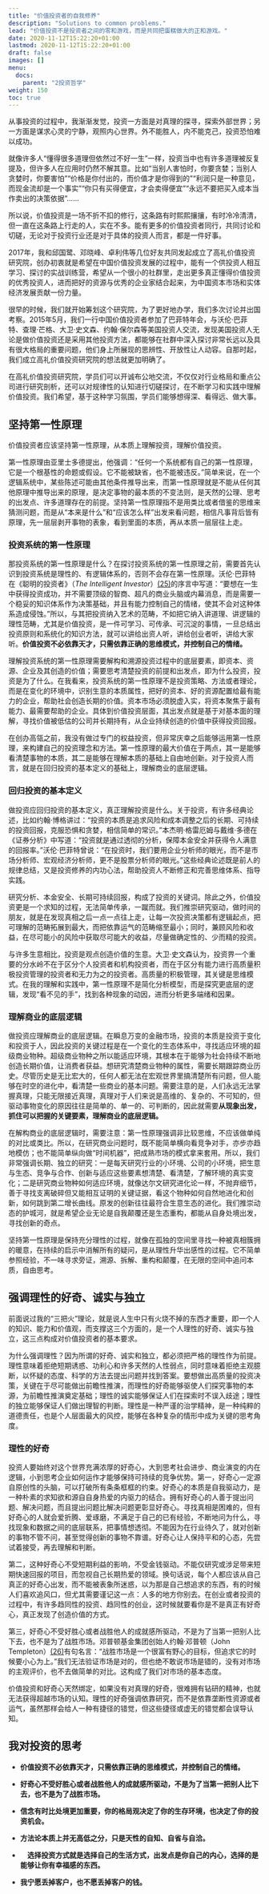 ```yaml
---
title: "价值投资者的自我修养"
description: "Solutions to common problems."
lead: "价值投资不是投资者之间的零和游戏，而是共同把蛋糕做大的正和游戏。"
date: 2020-11-12T15:22:20+01:00
lastmod: 2020-11-12T15:22:20+01:00
draft: false
images: []
menu: 
  docs:
    parent: "2投资哲学"
weight: 150
toc: true
---
```


从事投资的过程中，我渐渐发觉，投资一方面是对真理的探寻，探索外部世界；另一方面是谋求心灵的宁静，观照内心世界。外不能胜人，内不能克己，投资恐怕难以成功。

就像许多人“懂得很多道理但依然过不好一生”一样，投资当中也有许多道理被反复提及，但许多人在应用时仍然不解其意。比如“当别人害怕时，你要贪婪；当别人贪婪时，你要害怕”“价格是你付出的，而价值才是你得到的”“利润只是一种意见，而现金流却是一个事实”“你只有买得便宜，才会卖得便宜”“永远不要把买入成本当作卖出的决策依据”……

所以说，价值投资是一场不折不扣的修行，这条路有时熙熙攘攘，有时冷冷清清，但一直在这条路上行走的人，实在不多。能有更多的价值投资者同行，共同讨论和切磋，无论对于投资行业还是对于具体的投资人而言，都是一件好事。

2017年，我和邱国鹭、邓晓峰、卓利伟等几位好友共同发起成立了高礼价值投资研究院，创办初衷就是希望在中国价值投资发展的过程中，能有一个供投资人相互学习、探讨的实战训练营，希望从一个很小的社群里，走出更多真正懂得价值投资的优秀投资人，进而把好的资源与优秀的企业家结合起来，为中国资本市场和实体经济发展贡献一份力量。

很早的时候，我们就开始筹划这个研究院，为了更好地办学，我们多次讨论并出国考察。2015年5月，我们一行中国价值投资者参加了巴菲特年会，与沃伦·巴菲特、查理·芒格、大卫·史文森、约翰·保尔森等美国投资人交流，发现美国投资人无论是做价值投资还是采用其他投资方法，都能够在社群中深入探讨非常长远以及具有很大格局的重要问题，他们身上所展现的思辨性、开放性让人动容。自那时起，我们成立高礼价值投资研究院的想法就更加明确了。

在高礼价值投资研究院，学员们可以开诚布公地交流，不仅仅对行业格局和重点公司进行研究剖析，还可以对规律性的认知进行切磋探讨，在不断学习和实践中理解价值投资。我们希望，基于这种学习氛围，学员们能够想得深、看得远、做大事。

## 坚持第一性原理

价值投资者应该坚持第一性原理，从本质上理解投资，理解价值投资。

第一性原理由亚里士多德提出，他强调：“任何一个系统都有自己的第一性原理，它是一个根基性的命题或假设。它不能被缺省，也不能被违反。”简单来说，在一个逻辑系统中，某些陈述可能由其他条件推导出来，而第一性原理就是不能从任何其他原理中推导出来的原理，是决定事物的最本质的不变法则，是天然的公理、思考的出发点、许多道理存在的前提。坚持第一性原理指不是用类比或者借鉴的思维来猜测问题，而是从“本来是什么”和“应该怎么样”出发来看问题，相信凡事背后皆有原理，先一层层剥开事物的表象，看到里面的本质，再从本质一层层往上走。

### 投资系统的第一性原理

那投资系统的第一性原理是什么？在探讨投资系统的第一性原理之前，需要首先认识到投资系统是理性的、有逻辑体系的，否则不会存在第一性原理。沃伦·巴菲特在《聪明的投资者》（*The Intelligent Investor*）[(25)](javascript:void(0))的序言中写道：“要想在一生中获得投资成功，并不需要顶级的智商、超凡的商业头脑或内幕消息，而是需要一个稳妥的知识体系作为决策基础，并且有能力控制自己的情绪，使其不会对这种体系造成侵蚀。”所以，与其把投资纳入艺术的范畴，不如把它纳入讲道理、讲逻辑的理性范畴，尤其是价值投资，是一件可学习、可传承、可沉淀的事情，一旦总结出投资原则和系统化的知识方法，就可以讲给出资人听，讲给创业者听，讲给大家听。**价值投资不必依靠天才，只需依靠正确的思维模式，并控制自己的情绪。**

理解投资系统的第一性原理需要解构和溯源投资过程中的底层要素，即资本、资源、企业及其创造的价值；需要思考清楚投资的前提和出发点，即为什么投资，投资是为了什么。在我看来，投资系统的第一性原理不是投资策略、方法或者理论，而是在变化的环境中，识别生意的本质属性，把好的资本、好的资源配置给最有能力的企业，帮助社会创造长期的价值。资本市场必须脱虚入实，将资本聚焦于最有能力、最需要帮助的企业。具体到价值投资层面，其出发点就是基于对基本面的理解，寻找价值被低估的公司并长期持有，从企业持续创造的价值中获得投资回报。

在创办高瓴之前，我没有做过专门的权益投资，但非常庆幸之后能够运用第一性原理，来构建自己的投资理念和方法。第一性原理的最大价值在于两点，其一是能够看清楚事物的本质，其二是能够在理解本质的基础上自由地创新。对于投资人而言，就是在回归投资的基本定义的基础上，理解商业的底层逻辑。

### 回归投资的基本定义

做投资应回归投资的基本定义，真正理解投资是什么。关于投资，有许多经典论述，比如约翰·博格讲过：“投资的本质是追求风险和成本调整之后的长期、可持续的投资回报，克服恐惧和贪婪，相信简单的常识。”本杰明·格雷厄姆与戴维·多德在《证券分析》中写道：“投资就是通过透彻的分析，保障本金安全并获得令人满意的回报率。”沃伦·巴菲特曾说：“在投资时，我们要用企业分析师的眼光，而不是市场分析师、宏观经济分析师，更不是股票分析师的眼光。”这些经典论述既是前人的规律总结，又是投资修养的内功心法，帮助投资人不断修正和完善思维体系、指导实践。

研究分析、本金安全、长期可持续回报，构成了投资的关键词。除此之外，价值投资更是一个求知的过程，无法简单传承，一蹴而就。我们推崇研究驱动，做时间的朋友，就是在发现真相之后一点一点往上走，让每一次投资决策都有逻辑起点，把可理解的范畴拓展到最大，而把依靠运气的范畴缩至最小；同时，兼顾风险和收益，在尽可能小的风险中获取尽可能大的收益，尽量做确定性的、少而精的投资。

与许多生意相比，投资是观点创造价值的生意。大卫·史文森认为，投资界一个重要的分水岭不在于区分个人投资者和机构投资者，而在于区分有能力进行高质量积极投资管理的投资者和无力为之的投资者。高质量的积极管理，其关键是思维模式。在我的理解和实践中，第一性原理不是简化分析模型，而是探究更底层的逻辑，发现“看不见的手”，找到各种现象的动因，进而分析更多端绪和因果。

### 理解商业的底层逻辑

做投资应理解商业的底层逻辑。在瞬息万变的金融市场，投资的本质是投资于变化和投资于人，因此投资的关键过程是在一个变化的生态体系中，寻找适应环境的超级商业物种。超级商业物种之所以能适应环境，其根本在于能够为社会持续不断地创造长期价值，让消费者获益。想研究清楚商业物种的属性，需要长期跟踪商业历史。尽管历史是无比宏大的，任何人都无法在宏观世界里搞清楚所有问题，但人能够在时空的进化中，看清楚一些商业的基本问题。需要注意的是，人们永远无法掌握真理，只能无限接近真理，真理对于人们来说是高维的、复杂的、不可知的，但驱动事物变化的原因往往是简单的、单一的、可判断的，因此就需要**从现象出发，抓住可以把握的关键要素，理解商业的底层逻辑。**

在解构商业的底层逻辑时，需要注意：第一性原理强调非比较思维，不应该做单纯的对比或类比。所以，在研究商业问题时，既不能简单横向看竞争对手，亦步亦趋地模仿；也不能简单纵向做“时间机器”，把成熟市场的模式拿来套用。所以，我们非常强调长期、独立的研究：一是每天研究行业的小环境、公司的小环境，把生意与生态、竞争与合作、创新与适应这些要素想清楚、看清楚，了解环境的真实变化；二是研究商业物种如何适应环境，就像达尔文研究进化论一样，不抛弃细节，善于寻找支离破碎但又能相互证明的关键证据，看这个物种如何自然地进化和创新，如何跳到第二增长曲线。原发的创新往往最符合生意生态的进化。我们推崇动态的护城河，就是希望企业无论是自我颠覆还是生态重构，都能从自身处境出发，寻找创新的奇点。

坚持第一性原理是保持充分理性的过程，就像在孤独的空间里寻找一种被真相簇拥的暖意，在持续的启示中消解所有的疑问，是从理性升华出感性的过程。它不简单参照经验，不一味寻求旁证，溯源、拆解、重构和颠覆，在无限的空间中追问本质，自由思考。

## 强调理性的好奇、诚实与独立

前面说过我的“三把火”理论，就是说人生中只有火烧不掉的东西才重要，即一个人的知识、能力和价值观，而支撑这三个方面的，是一个人理性的好奇、诚实与独立，这三点构成对价值投资者的基本要求。

为什么强调理性？因为所谓的好奇、诚实和独立，都必须把严格的理性作为前提。理性意味着拒绝短期诱惑、功利心和许多天然的人性弱点，同时意味着拒绝主观臆断，以怀疑的态度、科学的方法去提出问题并找到答案。要想做出高质量的投资决策，关键在于尽可能做出前瞻性推演，而理性的好奇能够驱使人们探究事物的本源，为前瞻性推演奠定基础；理性的诚实能够保证人们在探索时不误入歧途；理性的独立能够保证人们做出理智的判断。理性是一种严谨的治学精神，是一种纯粹的道德责任，也是个人层面最大的风控，能够在各种复杂的情形中成为关键的思考角度。

### 理性的好奇

投资人要始终对这个世界充满浓厚的好奇心，大到思考社会进步、商业演变的内在逻辑，小到思考企业如何运作才能够保持可持续的竞争优势。第一，好奇心一定源自原创性的头脑，可以打破所有条条框框的约束。好奇心的本质是自我驱动力，是一种朴素的求知欲和源自自身热爱的内驱力的结合。拥有好奇心的人善于提出问题、解决问题，而且提出问题比解决问题更彰显好奇心。寻找真相是困难的，但有好奇心的人就会爱折腾、爱琢磨，不满足于自己的已有经验，不断地问为什么，寻找现象和数据之间的底层联系，把事情想透彻。不能因为在行业待久了，就对创新的事物不管不问，甚至觉得创新的事物不靠谱。好奇心让人保持平和的心态，先尝试着接受，再去理解和判断。

第二，这种好奇心不受短期利益的影响，不受金钱驱动。不能仅研究或涉足带来短期快速回报的项目，而忽视自己长期热爱的领域。换句话说，每个人都应该从自己真正的好奇心出发，而不能被表象所迷惑，以为那是自己想追求的东西，有的时候人们喜欢追风口，但尤其需要谨记这一点：人多的地方你别去。在创业或者投资的过程中，有许多趋同性的投资、趋同性的创业，这时候就要看你是不是真正有好奇心，真正发现了创造价值的方式。

第三，好奇心不受好胜心或者战胜他人的成就感所驱动，不是为了当第一把别人比下去，也不是为了战胜市场。邓普顿基金集团创始人约翰·邓普顿（John Templeton）[(26)](javascript:void(0))有句名言：“战胜市场是一个很富有野心的目标，但追求它的时候要小心为上。”我们无法验证市场是对的，但也绝不敢说市场是错的，没有对市场的主观评价，也不去做简单的对比。这构成了我们对市场的基本态度。

价值投资和好奇心天然绑定，如果没有对真理的好奇，很难拥有钻研的精神，也就无法获得超越市场的认知。理性的好奇强调依靠研究，而不是依靠垄断性资源或者运气，虽然那样会给人一种有捷径的错觉，但这些捷径或虚无的错觉都会误导认知。

## 我对投资的思考

- **价值投资不必依靠天才，只需依靠正确的思维模式，并控制自己的情绪。**

- **好奇心不受好胜心或者战胜他人的成就感所驱动，不是为了当第一把别人比下去，也不是为了战胜市场。**

- **信念有时比处境更加重要，你的格局观决定了你的生存环境，也决定了你的投资机会。**

- **方法论本质上并无高低之分，只是天性的自知、自省与自洽。**

- 　**选择投资方式就是选择自己的生活方式，出发点是你自己的内心，选择的是能够让你有幸福感的东西。**

- **我宁愿丢掉客户，也不愿丢掉客户的钱。**
